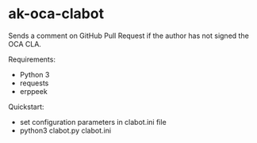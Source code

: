 ak-oca-clabot
=============

Sends a comment on GitHub Pull Request if
the author has not signed the OCA CLA.

Requirements:
 - Python 3
 - requests
 - erppeek

Quickstart:
 - set configuration parameters in clabot.ini file
 - python3 clabot.py clabot.ini
